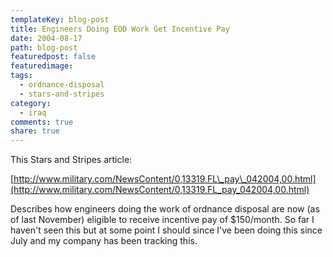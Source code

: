 ```yaml
---
templateKey: blog-post
title: Engineers Doing EOD Work Get Incentive Pay
date: 2004-08-17
path: blog-post
featuredpost: false
featuredimage:
tags:
  - ordnance-disposal
  - stars-and-stripes
category:
  - iraq
comments: true
share: true
---
```


This Stars and Stripes article:

[http://www.military.com/NewsContent/0,13319,FL\_pay\_042004,00.html](http://www.military.com/NewsContent/0,13319,FL_pay_042004,00.html)

Describes how engineers doing the work of ordnance disposal are now (as of last November) eligible to receive incentive pay of $150/month. So far I haven't seen this but at some point I should since I've been doing this since July and my company has been tracking this.
